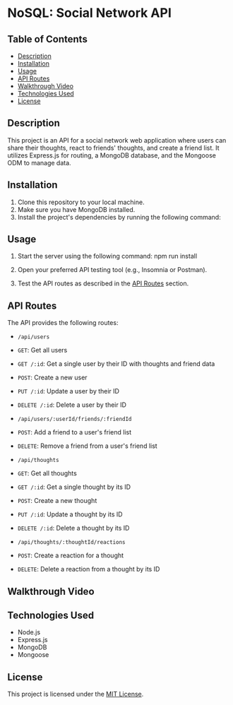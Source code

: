 # NoSQL: Social Network API

## Table of Contents

- [Description](#description)
- [Installation](#installation)
- [Usage](#usage)
- [API Routes](#api-routes)
- [Walkthrough Video](#walkthrough-video)
- [Technologies Used](#technologies-used)
- [License](#license)

## Description

This project is an API for a social network web application where users can share their thoughts, react to friends' thoughts, and create a friend list. It utilizes Express.js for routing, a MongoDB database, and the Mongoose ODM to manage data.

## Installation

1. Clone this repository to your local machine.
2. Make sure you have MongoDB installed. 
3. Install the project's dependencies by running the following command:

## Usage

1. Start the server using the following command: npm run install

2. Open your preferred API testing tool (e.g., Insomnia or Postman).

3. Test the API routes as described in the [API Routes](#api-routes) section.

## API Routes

The API provides the following routes:

- `/api/users`
- `GET`: Get all users
- `GET /:id`: Get a single user by their ID with thoughts and friend data
- `POST`: Create a new user
- `PUT /:id`: Update a user by their ID
- `DELETE /:id`: Delete a user by their ID

- `/api/users/:userId/friends/:friendId`
- `POST`: Add a friend to a user's friend list
- `DELETE`: Remove a friend from a user's friend list

- `/api/thoughts`
- `GET`: Get all thoughts
- `GET /:id`: Get a single thought by its ID
- `POST`: Create a new thought
- `PUT /:id`: Update a thought by its ID
- `DELETE /:id`: Delete a thought by its ID

- `/api/thoughts/:thoughtId/reactions`
- `POST`: Create a reaction for a thought
- `DELETE`: Delete a reaction from a thought by its ID

## Walkthrough Video



## Technologies Used

- Node.js
- Express.js
- MongoDB
- Mongoose

## License

This project is licensed under the [MIT License](LICENSE).


